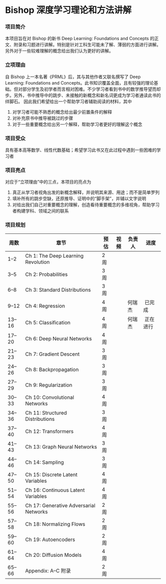 # Bishop 深度学习理论和方法讲解

### 项目简介

本项目旨在对 Bishop 的新书 Deep Learning: Foundations and Concepts 的正文、附录和习题进行讲解。特别是针对工科生可能未了解、薄弱的方面进行讲解。另外对于一些较难理解的概念给出我们认为更好的讲解。

### 立项理由

自 Bishop 上一本名著《PRML》后，其与其他作者又联名撰写了 Deep Learning: Foundations and Concepts。此书知识覆盖全面，且有较强的理论基础。但对部分学生及初学者而言相对困难。不少学习者看到书中的数学推导望而却步。另外，书中推导中的跳步、未接触的新概念和新名词更成为学习者通读此书的绊脚石。
因此我们希望给出一个帮助学习者辅助阅读的材料，其中
 
1. 对学习者可能不熟悉的概念给出最少前置条件的解释
2. 对补充原书中推导被跳过的步骤
3. 对于一些重要概念给出另一个解释，帮助学习者更好的理解这个概念

### 项目受众

具有基本高等数学、线性代数基础；希望学习此书又在此过程中遇到一些困难的学习者

### 项目亮点

对应于“立项理由”中的三点，本项目的亮点为 

1. 真正从学习者视角出发的新概念解释，并说明其来源、用途；而不是简单罗列
2. 填补所有的跳步空缺，还原推导、证明中的“脚手架”，并辅以文字说明
3. 对给出我们自己对重要概念的理解，创造看待重要概念的多维视角，帮助学习者构建学科、领域之间的联系

### 项目规划


| 周数    | 章节                                     | 预估  | 视频  | 负责人 | 进度    |
| ----- | -------------------------------------- | --- | --- | --- | ----- |
| 1–2   | Ch 1: The Deep Learning Revolution     | 2 周 |     |     |       |
| 3–5   | Ch 2: Probabilities                    | 3 周 |     |     |       |
| 6–8   | Ch 3: Standard Distributions           | 3 周 |     |     |       |
| 9–12  | Ch 4: Regression                       | 4 周 |     | 何瑞杰 |  已完成  |
| 13–16 | Ch 5: Classification                   | 4 周 |     | 何瑞杰 |  正在进行 |
| 17–20 | Ch 6: Deep Neural Networks             | 4 周 |     |     |       |
| 21–23 | Ch 7: Gradient Descent                 | 3 周 |     |     |       |
| 24–26 | Ch 8: Backpropagation                  | 3 周 |     |     |       |
| 27–29 | Ch 9: Regularization                   | 3 周 |     |     |       |
| 30–33 | Ch 10: Convolutional Networks          | 4 周 |     |     |       |
| 34–36 | Ch 11: Structured Distributions        | 3 周 |     |     |       |
| 37–40 | Ch 12: Transformers                    | 4 周 |     |     |       |
| 41–43 | Ch 13: Graph Neural Networks           | 3 周 |     |     |       |
| 44–46 | Ch 14: Sampling                        | 3 周 |     |     |       |
| 47–50 | Ch 15: Discrete Latent Variables       | 4 周 |     |     |       |
| 51–54 | Ch 16: Continuous Latent Variables     | 4 周 |     |     |       |
| 55–56 | Ch 17: Generative Adversarial Networks | 2 周 |     |     |       |
| 57–58 | Ch 18: Normalizing Flows               | 2 周 |     |     |       |
| 59–60 | Ch 19: Autoencoders                    | 2 周 |     |     |       |
| 61–64 | Ch 20: Diffusion Models                | 4 周 |     |     |       |
| 65–66 | Appendix: A–C 附录                       | 2 周 |     |     |       |
